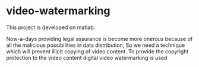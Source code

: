 # video-watermarking
This project is developed on matlab. 

Now-a-days providing legal assurance is become more
onerous because of all the malicious possibilities in data
distribution, So we need a technique which will
prevent illicit copying of video content.
To provide the copyright protection to the
video content digital video watermarking
is used


